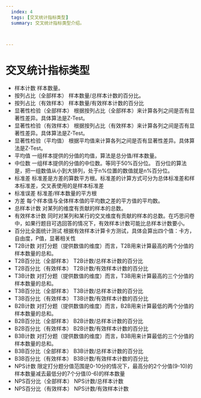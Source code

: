```yaml
---
  index: 4
  tags: [交叉统计指标类型]
  summary: 交叉统计指标类型介绍。



---
```




# 交叉统计指标类型

+ 样本计数
样本数量。
+ 按列占比（全部样本）
样本数量/总样本计数的百分比。
+ 按列占比（有效样本）
样本数量/有效样本计数的百分比
+ 显著性检验（全部样本）
根据按列占比（全部样本）来计算各列之间是否有显著性差异。具体算法是Z-Test。
+ 显著性检验（有效样本）
根据按列占比（有效样本）来计算各列之间是否有显著性差异。具体算法是Z-Test。
+ 显著性检验（平均值）
根据平均值来计算各列之间是否有显著性差异。具体算法是Z-Test。
+ 平均值
一组样本提供的分值的均值，算法是总分值/样本数量。
+ 中位数
一组样本提供的分值的中位数。等同于50%百分位。
百分位的算法是，把一组数值从小到大排列，处于n%位置的数值就是n%百分位。
+ 标准差
标准差是方差的算数平方根。标准差的计算方式可分为总体标准差和样本标准差，交叉表使用的是样本标准差
+ 标准误差
标准差/样本数量的平方根
+ 方差
每个样本值与全体样本值的平均数之差的平方值的平均数。
+ 总样本计数
对某列的维度有贡献的样本的总数。
+ 有效样本计数
同时对某列和某行的交叉维度有贡献的样本的总数。在巧思问卷中，如果行题目可选回答的情况下，有效样本计数可能比总样本计数要小。
+ 百分比全面统计测试
根据有效样本计算卡方测试，具体会算出四个值：卡方，自由度，P值，显著相关性
+ T2B计数
对打分题（提供数值的维度）而言，T2B用来计算最高的两个分值的样本数量的总和。
+ T2B百分比（全部样本）
T2B计数/总样本计数的百分比
+ T2B百分比（有效样本）
T2B计数/有效样本计数的百分比
+ T3B计数
对打分题（提供数值的维度）而言，T3B用来计算最高的三个分值的样本数量的总和。
+ T3B百分比（全部样本）
T3B计数/总样本计数的百分比
+ T3B百分比（有效样本）
T3B计数/有效样本计数的百分比
+ B2B计数
对打分题（提供数值的维度）而言，B2B用来计算最低的两个分值的样本数量的总和。
+ B2B百分比（全部样本）
B2B计数/总样本计数的百分比
+ B2B百分比（有效样本）
B2B计数/有效样本计数的百分比
+ B3B计数
对打分题（提供数值的维度）而言，B3B用来计算最低的三个分值的样本数量的总和。
+ B3B百分比（全部样本）
B3B计数/总样本计数的百分比
+ B3B百分比（有效样本）
B3B计数/有效样本计数的百分比
+ NPS计数
限定打分题分值范围是0-10分的情况下，最高分的2个分值(9-10)的样本数量减去最低分的7个分值(0-6)的样本数量
+ NPS百分比（全部样本）
NPS计数/总样本计数
+ NPS百分比（有效样本）
NPS计数/有效样本计数